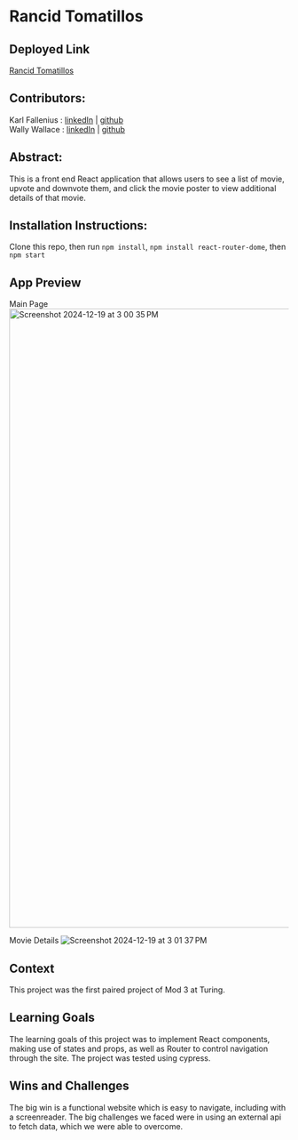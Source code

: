 # Rancid Tomatillos

## Deployed Link
[Rancid Tomatillos](https://rancid-tomatillos-sandy.vercel.app/)

## Contributors: 

Karl Fallenius : [linkedIn](https://www.linkedin.com/in/karlfallenius/) | [github](https://github.com/SmilodonP)\
Wally Wallace : [linkedIn](www.linkedin.com/in/wally--wallace) | [github](https://github.com/wally-yawn)

## Abstract:
This is a front end React application that allows users to see a list of movie, upvote and downvote them, and click the movie poster to view additional details of that movie.

## Installation Instructions:
Clone this repo, then run `npm install`, `npm install react-router-dome`, then `npm start` 

## App Preview
Main Page
<img width="1114" alt="Screenshot 2024-12-19 at 3 00 35 PM" src="https://github.com/user-attachments/assets/18448024-6d83-4904-9321-e1da07399b1b" />

Movie Details
![Screenshot 2024-12-19 at 3 01 37 PM](https://github.com/user-attachments/assets/0ab7d526-5cf1-44cb-8a7a-aab8c6847bb4)

## Context
This project was the first paired project of Mod 3 at Turing. 

## Learning Goals
The learning goals of this project was to implement React components, making use of states and props, as well as Router to control navigation through the site. The project was tested using cypress.

## Wins and Challenges
The big win is a functional website which is easy to navigate, including with a screenreader. The big challenges we faced were in using an external api to fetch data, which we were able to overcome.
